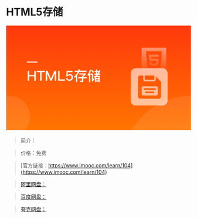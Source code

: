 # HTML5存储

![img](../../assets/5fe442dd0001ab3f05400304.jpg)

> 简介：

> 价格：免费

> [官方链接：https://www.imooc.com/learn/104](https://www.imooc.com/learn/104)

> [阿里网盘：]()

> [百度网盘：]()

> [夸克网盘：]()
